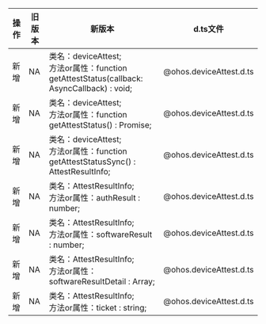 | 操作 | 旧版本 | 新版本 | d.ts文件 |
| ---- | ------ | ------ | -------- |
| 新增 | NA   | 类名：deviceAttest; <br>方法or属性：function getAttestStatus(callback: AsyncCallback<AttestResultInfo>) : void; | @ohos.deviceAttest.d.ts |
| 新增 | NA   | 类名：deviceAttest; <br/>方法or属性：function getAttestStatus() : Promise<AttestResultInfo>; | @ohos.deviceAttest.d.ts |
| 新增 | NA   | 类名：deviceAttest; <br/>方法or属性：function getAttestStatusSync() : AttestResultInfo; | @ohos.deviceAttest.d.ts |
| 新增 | NA   | 类名：AttestResultInfo; <br/>方法or属性：authResult : number; | @ohos.deviceAttest.d.ts |
| 新增 | NA   | 类名：AttestResultInfo; <br/>方法or属性：softwareResult : number; | @ohos.deviceAttest.d.ts |
| 新增 | NA   | 类名：AttestResultInfo;<br/> 方法or属性：softwareResultDetail : Array<number>; | @ohos.deviceAttest.d.ts |
| 新增 | NA   | 类名：AttestResultInfo; <br/>方法or属性：ticket : string;    | @ohos.deviceAttest.d.ts |